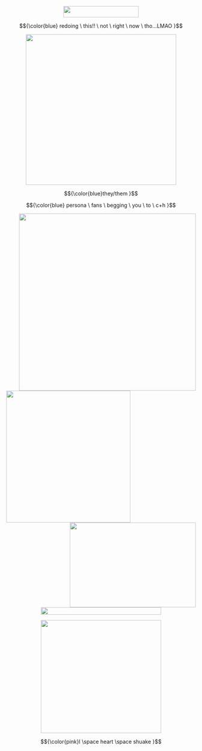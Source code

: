 <p align="center">
  <img width="200" height=30" src="https://64.media.tumblr.com/0d41b51b6cc3027bbc56fa14899689c0/c96415a6c6107e9b-1f/s400x600/3c8441bea7860a328cfa96b80267935455e3c58d.gifv">

$${\color{blue} redoing \ this!! \ not \ right \ now \ tho...LMAO }$$
<p align="center">
  <img width="400" height="400" src="https://i.imgur.com/0UNCWrf.png">

$${\color{blue}they/them }$$

$${\color{blue}  persona \ fans \ begging \ you \ to \ c+h }$$



<img align="right" width="470" height="470" src="https://i.imgur.com/DtE31ag.png">
<img align="left" width="330" height="350" src="https://i.imgur.com/qJMNBOb.png">
<img align="right" width="335" height="225" src="https://i.imgur.com/xs7vq8L.png">

#
<p align="center">
  <img width="320" height="20" src="https://64.media.tumblr.com/4ac08cc0c825c858ee16ceef955edd74/aef2bce9cec42e18-73/s400x600/8825b8513786fa800458ab8c9ec2af233b0d7dae.gifv">
  
<p align="center">
  <img width="320" height="300" src="https://media1.tenor.com/m/0hdA1Ri-zPIAAAAd/shuake-persona-5.gif">
  
</p>

$${\color{pink}I \space heart \space shuake }$$

#

